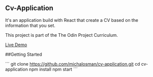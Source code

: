 ## Cv-Application

It's an application build with React that create a CV based on the information that you set.<br />

This project is part of the The Odin Project Curriculum.<br />

[Live Demo]()

##Getting Started

´´´
  git clone https://github.com/michalosman/cv-application.git
  cd cv-application
  npm install
  npm start
´´´
